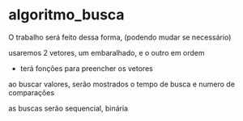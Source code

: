 # algoritmo_busca

O trabalho será feito dessa forma, (podendo mudar se necessário)

usaremos 2 vetores, um embaralhado, e o outro em ordem
  - terá fonções para preencher os vetores

ao buscar valores, serão mostrados o tempo de busca e numero de comparações

as buscas serão sequencial, binária
